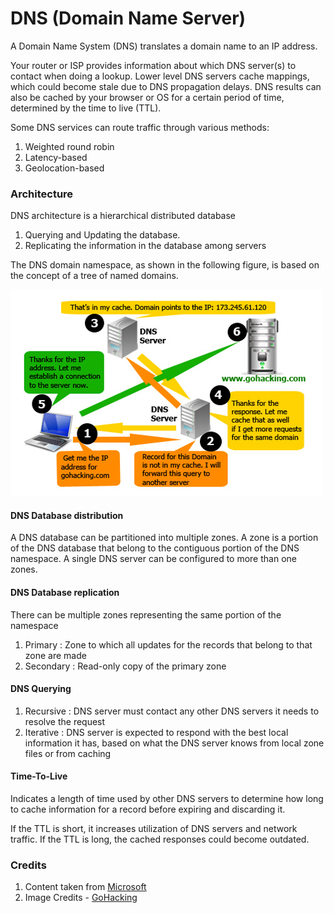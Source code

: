 # DNS (Domain Name Server)

A Domain Name System (DNS) translates a domain name to an IP address.

Your router or ISP provides information about which DNS server(s) to contact when doing a lookup. Lower level DNS servers cache mappings, which could become stale due to DNS propagation delays. DNS results can also be cached by your browser or OS for a certain period of time, determined by the time to live (TTL).

Some DNS services can route traffic through various methods:

1. Weighted round robin
2. Latency-based
3. Geolocation-based

### Architecture

DNS architecture is a hierarchical distributed database

1. Querying and Updating the database.
2. Replicating the information in the database among servers

The DNS domain namespace, as shown in the following figure, is based on the concept of a tree of named domains.

![](/assets/images/How-DNS-Works.jpg)

#### DNS Database distribution

A DNS database can be partitioned into multiple zones. A zone is a portion of the DNS database that belong to the contiguous portion of the DNS namespace. A single DNS server can be configured to more than one zones.

#### DNS Database replication

There can be multiple zones representing the same portion of the namespace

1. Primary : Zone to which all updates for the records that belong to that zone are made
2. Secondary : Read-only copy of the primary zone

#### DNS Querying

1. Recursive : DNS server must contact any other DNS servers it needs to resolve the request
2. Iterative : DNS server is expected to respond with the best local information it has, based on what the DNS server knows from local zone files or from caching

#### Time-To-Live

Indicates a length of time used by other DNS servers to determine how long to cache information for a record before expiring and discarding it.

If the TTL is short, it increases utilization of DNS servers and network traffic. 
If the TTL is long, the cached responses could become outdated.

### Credits

1. Content taken from [Microsoft](https://technet.microsoft.com/en-us/library/dd197427\(v=ws.10\).aspx)
2. Image Credits - [GoHacking](https://www.gohacking.com/)
